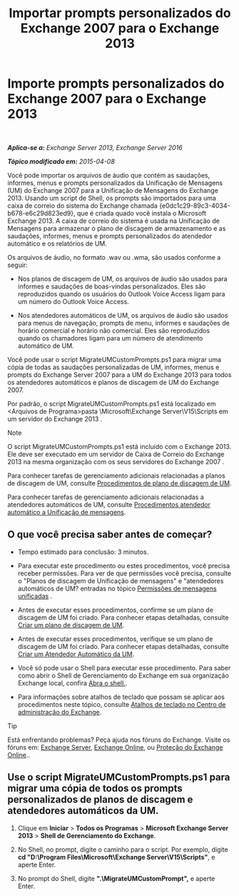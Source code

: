 ﻿---
title: 'Importar prompts personalizados do Exchange 2007 para o Exchange 2013'
TOCTitle: Importe prompts personalizados do Exchange 2007 para o Exchange 2013
ms:assetid: 70c0b0bc-c0de-4e3c-8144-1fe59f86ebf4
ms:mtpsurl: https://technet.microsoft.com/pt-br/library/Gg309147(v=EXCHG.150)
ms:contentKeyID: 54651972
ms.date: 05/22/2018
mtps_version: v=EXCHG.150
ms.translationtype: MT
---

# Importe prompts personalizados do Exchange 2007 para o Exchange 2013

 

_**Aplica-se a:** Exchange Server 2013, Exchange Server 2016_

_**Tópico modificado em:** 2015-04-08_

Você pode importar os arquivos de áudio que contém as saudações, informes, menus e prompts personalizados da Unificação de Mensagens (UM) do Exchange 2007 para a Unificação de Mensagens do Exchange 2013. Usando um script de Shell, os prompts são importados para uma caixa de correio do sistema do Exchange chamada {e0dc1c29-89c3-4034-b678-e6c29d823ed9}, que é criada quado você instala o Microsoft Exchange 2013. A caixa de correio do sistema é usada na Unificação de Mensagens para armazenar o plano de discagem de armazenamento e as saudações, informes, menus e prompts personalizados do atendedor automático e os relatórios de UM.

Os arquivos de áudio, no formato .wav ou .wma, são usados conforme a seguir:

  - Nos planos de discagem de UM, os arquivos de áudio são usados para informes e saudações de boas-vindas personalizados. Eles são reproduzidos quando os usuários do Outlook Voice Access ligam para um número do Outlook Voice Access.

  - Nos atendedores automáticos de UM, os arquivos de áudio são usados para menus de navegação, prompts de menu, informes e saudações de horário comercial e horário não comercial. Eles são reproduzidos quando os chamadores ligam para um número de atendimento automático de UM.

Você pode usar o script MigrateUMCustomPrompts.ps1 para migrar uma cópia de todas as saudações personalizadas de UM, informes, menus e prompts do Exchange Server 2007 para a UM do Exchange 2013 para todos os atendedores automáticos e planos de discagem de UM do Exchange 2007.

Por padrão, o script MigrateUMCustomPrompts.ps1 está localizado em \<Arquivos de Programa\>pasta \\Microsoft\\Exchange Server\\V15\\Scripts em um servidor do Exchange 2013 .


> [!NOTE]
> O script MigrateUMCustomPrompts.ps1 está incluído com o Exchange 2013. Ele deve ser executado em um servidor de Caixa de Correio do Exchange 2013 na mesma organização com os seus servidores do Exchange 2007 .



Para conhecer tarefas de gerenciamento adicionais relacionadas a planos de discagem de UM, consulte [Procedimentos de plano de discagem de UM](um-dial-plan-procedures-exchange-2013-help.md).

Para conhecer tarefas de gerenciamento adicionais relacionadas a atendedores automáticos de UM, consulte [Procedimentos atendedor automático a Unificação de mensagens](https://docs.microsoft.com/pt-br/exchange/voice-mail-unified-messaging/automatically-answer-and-route-calls/um-auto-attendant-procedures).

## O que você precisa saber antes de começar?

  - Tempo estimado para conclusão: 3 minutos.

  - Para executar este procedimento ou estes procedimentos, você precisa receber permissões. Para ver de que permissões você precisa, consulte o "Planos de discagem de Unificação de mensagens" e "atendedores automáticos de UM? entradas no tópico [Permissões de mensagens unificadas](unified-messaging-permissions-exchange-2013-help.md) .

  - Antes de executar esses procedimentos, confirme se um plano de discagem de UM foi criado. Para conhecer etapas detalhadas, consulte [Criar um plano de discagem de UM](https://docs.microsoft.com/pt-br/exchange/voice-mail-unified-messaging/connect-voice-mail-system/create-um-dial-plan).

  - Antes de executar esses procedimentos, verifique se um plano de discagem de UM foi criado. Para conhecer etapas detalhadas, consulte [Criar um Atendedor Automático da UM](https://docs.microsoft.com/pt-br/exchange/voice-mail-unified-messaging/automatically-answer-and-route-calls/create-a-um-auto-attendant).

  - Você só pode usar o Shell para executar esse procedimento. Para saber como abrir o Shell de Gerenciamento do Exchange em sua organização Exchange local, confira [Abra o shell.](https://technet.microsoft.com/pt-br/library/dd638134\(v=exchg.150\)).

  - Para informações sobre atalhos de teclado que possam se aplicar aos procedimentos neste tópico, consulte [Atalhos de teclado no Centro de administração do Exchange](keyboard-shortcuts-in-the-exchange-admin-center-exchange-online-protection-help.md).


> [!TIP]
> Está enfrentando problemas? Peça ajuda nos fóruns do Exchange. Visite os fóruns em: <A href="https://go.microsoft.com/fwlink/p/?linkid=60612">Exchange Server</A>, <A href="https://go.microsoft.com/fwlink/p/?linkid=267542">Exchange Online</A>, ou <A href="https://go.microsoft.com/fwlink/p/?linkid=285351">Proteção do Exchange Online</A>..



## Use o script MigrateUMCustomPrompts.ps1 para migrar uma cópia de todos os prompts personalizados de planos de discagem e atendedores automáticos da UM.

1.  Clique em **Iniciar** \> **Todos os Programas** \> **Microsoft Exchange Server 2013** \> **Shell de Gerenciamento do Exchange**.

2.  No Shell, no prompt, digite o caminho para o script. Por exemplo, digite **cd "D:\\Program Files\\Microsoft\\Exchange Server\\V15\\Scripts"**, e aperte Enter.

3.  No prompt do Shell, digite **".\\MigrateUMCustomPrompt",** e aperte Enter.

